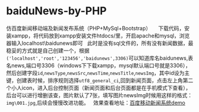 # baiduNews-by-PHP
仿百度新闻移动端及新闻发布系统（PHP+MySql+Bootstrap）
   
   下载代码，安装xampp，将代码放到xampp安装文件htdocs/里，开启apache和mysql，浏览器输入localhost\baidunews即可
   此时是没有sql文件的，所有没有新闻数据，最稳妥的方式就是自己创建一个，根据`('localhost','root','123456','baidunews',3306)`可以知道库名baidunews,表名news,端口号3306（windows下下载xampp，mysql默认端口号就是3306），然后创建字段`id`,`newsType`,`newsSrc`,`newsTime`,`newsTitle`,`newsImg`，其中id设为主键，创建表时候，排序规则选择`utf8_general_ci`,回到新闻页面，点击左上角第二个小人icon，进入后台控制页面（新闻页面和后台页面都是在手机模式下查看），后台可以进行增删该查，图片默认了7张，填写图片newsImg时候用这样的格式：`img\001.jpg`,后续会慢慢改进功能。
   效果查看地址：[百度移动新闻系统demo](http://xiaohuapeng.com/baidunews/)
